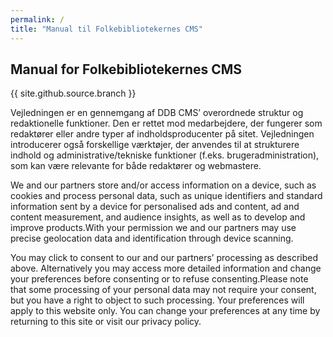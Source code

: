 ```yaml
---
permalink: /
title: "Manual til Folkebibliotekernes CMS"
---
```


## Manual for Folkebibliotekernes CMS

{{ site.github.source.branch }}

Vejledningen er en gennemgang af DDB CMS’ overordnede struktur og redaktionelle funktioner. Den er rettet mod medarbejdere, der fungerer som redaktører eller andre typer af indholdsproducenter på sitet. Vejledningen introducerer også forskellige værktøjer, der anvendes til at strukturere indhold og administrative/tekniske funktioner (f.eks. brugeradministration), som kan være relevante for både redaktører og webmastere.

We and our partners store and/or access information on a device, such as cookies and process personal data, such as unique identifiers and standard information sent by a device for personalised ads and content, ad and content measurement, and audience insights, as well as to develop and improve products.With your permission we and our partners may use precise geolocation data and identification through device scanning. 

You may click to consent to our and our partners’ processing as described above. Alternatively you may access more detailed information and change your preferences before consenting or to refuse consenting.Please note that some processing of your personal data may not require your consent, but you have a right to object to such processing. Your preferences will apply to this website only. You can change your preferences at any time by returning to this site or visit our privacy policy.

